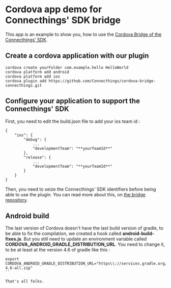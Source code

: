 # Cordova app demo for Connecthings' SDK bridge

This app is an example to show you, how to use the [Cordova Bridge of the Connecthings' SDK](https://github.com/Connecthings/cordova-bridge-connecthings).

## Create a cordova application with our plugin 

```
cordova create yourFolder com.example.hello HelloWorld
cordova platform add android 
cordova platform add ios
cordova plugin add https://github.com/Connecthings/cordova-bridge-connecthings.git
```

## Configure your application to support the Connecthings' SDK

First, you need to edit the build.json file to add your ios team id :

```
{
	"ios": {
		"debug": {
			...
			"developmentTeam": "**yourTeamId**"
		},
		"release": {
			...
			"developmentTeam": "**yourTeamId**"
		}
	}
}
```

Then, you need to seize the Connecthings' SDK identifiers before being able to use the plugin. You can read more about this, on [the bridge repository](https://github.com/Connecthings/cordova-bridge-connecthings#initialization). 

## Android build

The last version of Cordova doesn't have the last build version of gradle, to be able to fix the compilation, we created a hook called **android-build-fixes.js**. But you still need to 
update an environment variable called **CORDOVA_ANDROID_GRADLE_DISTRIBUTION_URL**. You need to change it, to be at least at the version 4.6 of gradle like this :

```
export CORDOVA_ANDROID_GRADLE_DISTRIBUTION_URL="https\\://services.gradle.org/distributions/gradle-4.6-all.zip"
``

That's all folks.
